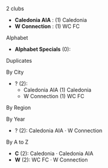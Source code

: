 2 clubs

- **Caledonia AIA** : (1) Caledonia
- **W Connection** : (1) WC FC




Alphabet

- **Alphabet Specials** (0): 




Duplicates





By City

- ? (2): 
  - Caledonia AIA  (1) Caledonia
  - W Connection  (1) WC FC




By Region





By Year

- ? (2):   Caledonia AIA · W Connection






By A to Z

- **C** (2): Caledonia · Caledonia AIA
- **W** (2): WC FC · W Connection




